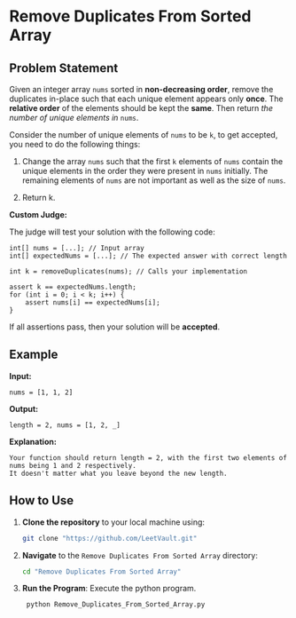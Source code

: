 # Remove Duplicates From Sorted Array

## Problem Statement

Given an integer array `nums` sorted in **non-decreasing order**, remove the duplicates in-place such that each unique element appears only **once**. The **relative order** of the elements should be kept the **same**. Then return *the number of unique elements in* `nums`.

Consider the number of unique elements of `nums` to be `k`, to get accepted, you need to do the following things:

1) Change the array `nums` such that the first `k` elements of `nums` contain the unique elements in the order they were present in `nums` initially. The remaining elements of `nums` are not important as well as the size of `nums`.

2) Return k.

**Custom Judge:**

The judge will test your solution with the following code:
```
int[] nums = [...]; // Input array
int[] expectedNums = [...]; // The expected answer with correct length

int k = removeDuplicates(nums); // Calls your implementation

assert k == expectedNums.length;
for (int i = 0; i < k; i++) {
    assert nums[i] == expectedNums[i];
}
```
If all assertions pass, then your solution will be **accepted**.

## Example

**Input:**
```
nums = [1, 1, 2]
```
**Output:**
```
length = 2, nums = [1, 2, _]
```
**Explanation:**
```
Your function should return length = 2, with the first two elements of nums being 1 and 2 respectively. 
It doesn't matter what you leave beyond the new length.
```

## How to Use

1. **Clone the repository** to your local machine using:
   ```sh
   git clone "https://github.com/LeetVault.git"
   ```

2. **Navigate** to the `Remove Duplicates From Sorted Array` directory:
   ```sh
   cd "Remove Duplicates From Sorted Array"
   ```

3. **Run the Program**: Execute the python program.
   ```sh
    python Remove_Duplicates_From_Sorted_Array.py
   ```